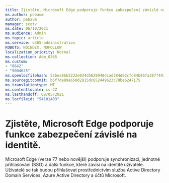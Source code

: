 ```yaml
---
title: Zjistěte, Microsoft Edge podporuje funkce zabezpečení závislé na identitě.
ms.author: pebaum
author: pebaum
manager: scotv
ms.date: 06/10/2021
ms.audience: Admin
ms.topic: article
ms.service: o365-administration
ROBOTS: NOINDEX, NOFOLLOW
localization_priority: Normal
ms.collection: Adm_O365
ms.custom:
- "8642"
- "9004625"
ms.openlocfilehash: 52bea8bb3222e034d5629948dcad384d02cfd84b86fa387f493c3ad0abfc069a
ms.sourcegitcommit: b5f7da89a650d2915dc652449623c78be6247175
ms.translationtype: MT
ms.contentlocale: cs-CZ
ms.lasthandoff: 08/05/2021
ms.locfileid: "54101403"
---
```

# <a name="learn-how-microsoft-edge-supports-identity-dependent-security-features"></a>Zjistěte, Microsoft Edge podporuje funkce zabezpečení závislé na identitě.

Microsoft Edge (verze 77 nebo novější) podporuje synchronizaci, jednotné přihlašování (SSO) a další funkce, které závisí na identitě uživatele. Uživatelé se tak budou přihlašovat prostřednictvím služba Active Directory Domain Services, Azure Active Directory a účtů Microsoft.
